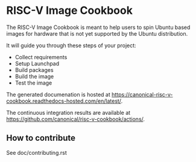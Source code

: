 # RISC-V Image Cookbook

The RISC-V Image Cookbook is meant to help users to spin Ubuntu based images
for hardware that is not yet supported by the Ubuntu distribution.

It will guide you through these steps of your project:

* Collect requirements
* Setup Launchpad
* Build packages
* Build the image
* Test the image

The generated documenation is hosted at
https://canonical-risc-v-cookbook.readthedocs-hosted.com/en/latest/.

The continuous integration results are available at
https://github.com/canonical/risc-v-cookbook/actions/.

## How to contribute

See doc/contributing.rst
